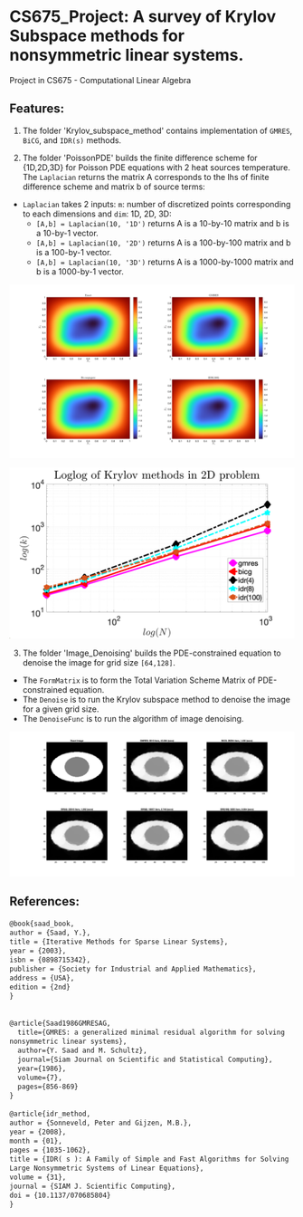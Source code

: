 # CS675_Project: A survey of Krylov Subspace methods for nonsymmetric linear systems.
Project in CS675 - Computational Linear Algebra

## Features:  

1. The folder 'Krylov_subspace_method' contains implementation of `GMRES`, `BiCG`, and `IDR(s)` methods. 

2. The folder 'PoissonPDE' builds the finite difference scheme for {1D,2D,3D} for Poisson PDE equations with 2 heat sources temperature. The `Laplacian` returns the matrix A corresponds to the lhs of finite difference scheme and matrix b of source terms: 

- `Laplacian` takes 2 inputs: `m`: number of discretized points corresponding to each dimensions and `dim`: 1D, 2D, 3D: 
  * `[A,b] = Laplacian(10, '1D')` returns A is a 10-by-10 matrix and b is a 10-by-1 vector.
  * `[A,b] = Laplacian(10, '2D')` returns A is a 100-by-100 matrix and b is a 100-by-1 vector.
  * `[A,b] = Laplacian(10, '3D')` returns A is a 1000-by-1000 matrix and b is a 1000-by-1 vector.



![plot1](./figures/fig1.png)


![plot2](./figures/fig2.png)

3. The folder 'Image_Denoising' builds the PDE-constrained equation to denoise the image for grid size `[64,128]`. 

* The `FormMatrix` is to form the Total Variation Scheme Matrix of PDE-constrained equation. 
* The `Denoise` is to run the Krylov subspace method to denoise the image for a given grid size. 
* The `DenoiseFunc` is to run the algorithm of image denoising. 


![plot3](./figures/denoised_img_128.png)




## References:

```
@book{saad_book,
author = {Saad, Y.},
title = {Iterative Methods for Sparse Linear Systems},
year = {2003},
isbn = {0898715342},
publisher = {Society for Industrial and Applied Mathematics},
address = {USA},
edition = {2nd}
}


@article{Saad1986GMRESAG,
  title={GMRES: a generalized minimal residual algorithm for solving nonsymmetric linear systems},
  author={Y. Saad and M. Schultz},
  journal={Siam Journal on Scientific and Statistical Computing},
  year={1986},
  volume={7},
  pages={856-869}
}

@article{idr_method,
author = {Sonneveld, Peter and Gijzen, M.B.},
year = {2008},
month = {01},
pages = {1035-1062},
title = {IDR( s ): A Family of Simple and Fast Algorithms for Solving Large Nonsymmetric Systems of Linear Equations},
volume = {31},
journal = {SIAM J. Scientific Computing},
doi = {10.1137/070685804}
}
```

